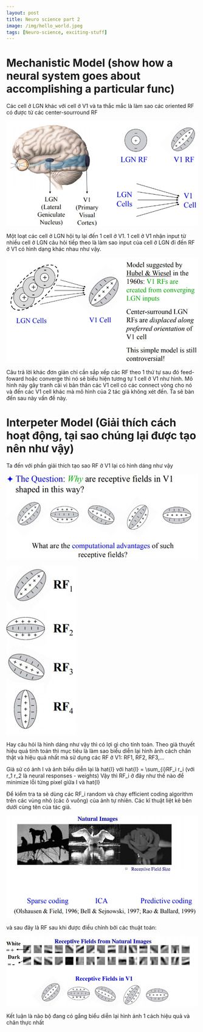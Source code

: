 ```yaml
---
layout: post
title: Neuro science part 2
image: /img/hello_world.jpeg
tags: [Neuro-science, exciting-stuff]
---
```

# Mechanistic Model (show how a neural system goes about accomplishing a particular func)
Các cell ở LGN khác với cell ở V1
và ta thắc mắc là làm sao các oriented RF có được từ các center-sourround RF 

![Crepe](/img/neuro-science-1/rf-1.jpg)

Một loạt các cell ở LGN hội tụ lại đến 1 cell ở V1.
1 cell ở V1 nhận input từ nhiều cell ở LGN câu hỏi tiếp theo là làm sao input của cell ở LGN đi đến RF ở V1
có hình dạng khác nhau như vậy.

![Crepe](/img/neuro-science-1/rf-2.jpg)

Câu trả lời khác đơn giản chỉ cần sắp xếp các RF theo 1 thứ tự sau đó feed-foward hoặc converge thì nó sẽ biểu hiện tương tự
1 cell ở V1 như hình. Mô hình này gây tranh cãi vì bản thân các V1 cell có các connect vòng cho nó và đến các V1 cell khác mà mô hình của 2 tác giả không xét đến. Ta sẽ bàn đến sau này vấn đề này.

# Interpeter Model (Giải thích cách hoạt động, tại sao chúng lại được tạo nên như vậy)
Ta đến với phần giải thích tạo sao RF ở V1 lại có hình dáng như vậy

![Crepe](/img/neuro-science-1/rf-3.jpg)

![Crepe](/img/neuro-science-1/rf-4.jpg)

Hay câu hỏi là hình dáng như vậy thì có lợi gì cho tính toán.
Theo giả thuyết hiệu quả tính toán thì mục tiêu là làm sao biểu diễn lại hình ảnh cách chân thật và hiệu quả nhất mà sử dụng các RF ở V1: RF1, RF2, RF3,...

Giả sử có ảnh I và ảnh biểu diễn lại là hat{I} với hat{I} = \sum_{i}RF_i r_i (với r_1 r_2 là neural responses - weights)
Vậy thì RF_i ở đây như thế nào để minimize lỗi từng pixel giữa I và hat{I}

Để kiểm tra ta sẽ dùng các RF_i random và chạy efficient coding algorithm trên các vùng nhỏ (các ô vuông) của ảnh tự nhiên.
Các kĩ thuật liệt kê bên dưới cùng tên của tác giả.

![Crepe](/img/neuro-science-1/rf-5.jpg)

và sau đây là RF sau khi được điều chỉnh bởi các thuật toán:

![Crepe](/img/neuro-science-1/rf-6.jpg)

Kết luận là não bộ đang có gắng biểu diễn lại hình ảnh 1 cách hiệu quả và chân thực nhất
